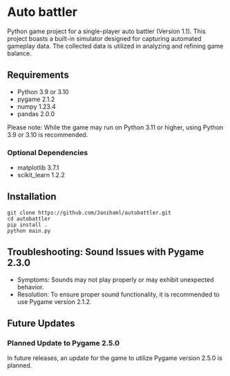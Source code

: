 # Auto battler

Python game project for a single-player auto battler (Version 1.1).
This project boasts a built-in simulator designed for capturing automated gameplay data.
The collected data is utilized in analyzing and refining game balance.

## Requirements
* Python 3.9 or 3.10
* pygame 2.1.2
* numpy 1.23.4
* pandas 2.0.0

Please note: While the game may run on Python 3.11 or higher, using Python 3.9 or 3.10 is recommended.

### Optional Dependencies
* matplotlib 3.7.1
* scikit_learn 1.2.2

## Installation
```
git clone https://github.com/Janihaml/autobattler.git
cd autobattler
pip install .
python main.py
```

## Troubleshooting: Sound Issues with Pygame 2.3.0
* Symptoms: Sounds may not play properly or may exhibit unexpected behavior.
* Resolution: To ensure proper sound functionality, it is recommended to use Pygame version 2.1.2.

## Future Updates

### Planned Update to Pygame 2.5.0
In future releases, an update for the game to utilize Pygame version 2.5.0 is planned.